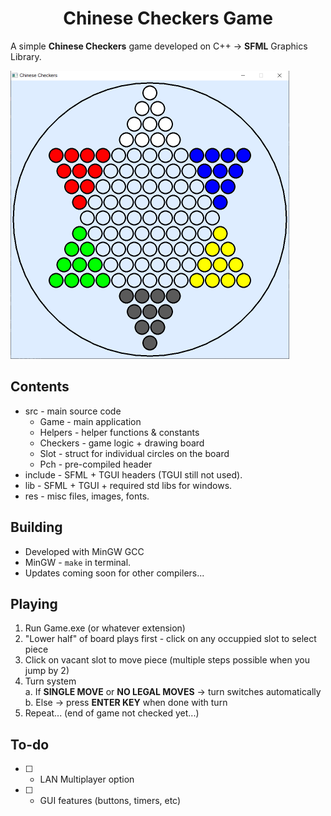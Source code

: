 <h1 align="center"><strong>Chinese Checkers Game</strong></h1>

A simple **Chinese Checkers** game developed on C++ -> **SFML** Graphics Library.

![board](/res/img/myBoard.png)

## **Contents**
- src     - main source code
    - Game - main application
    - Helpers - helper functions & constants
    - Checkers - game logic + drawing board
    - Slot - struct for individual circles on the board
    - Pch - pre-compiled header
- include - SFML + TGUI headers (TGUI still not used).
- lib     - SFML + TGUI + required std libs for windows.
- res     - misc files, images, fonts.

## **Building**
- Developed with MinGW GCC
- MinGW - ```make``` in terminal.
- Updates coming soon for other compilers...

## **Playing**
1. Run Game.exe (or whatever extension)
2. "Lower half" of board plays first - click on any occuppied slot to select piece
3. Click on vacant slot to move piece (multiple steps possible when you jump by 2)
4. Turn system  
    a. If **SINGLE MOVE** or **NO LEGAL MOVES** -> turn switches automatically  
    b. Else -> press **ENTER KEY** when done with turn  
5. Repeat... (end of game not checked yet...)

## **To-do**
- [ ] - LAN Multiplayer option  
- [ ] - GUI features (buttons, timers, etc)
